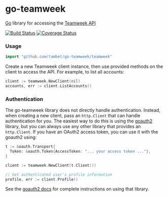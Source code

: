 go-teamweek
===========

[Go](http://golang.org) library for accessing the [Teamweek API](https://github.com/Teamweek/teamweek/wiki)

[![Build Status](https://travis-ci.org/tambet/go-teamweek.svg?branch=master)](https://travis-ci.org/tambet/go-teamweek)
[![Coverage Status](https://coveralls.io/repos/tambet/go-teamweek/badge.png?branch=master)](https://coveralls.io/r/tambet/go-teamweek?branch=master)

### Usage ###

```go
import "github.com/tambet/go-teamweek/teamweek"
```

Create a new Teamweek client instance, then use provided methods on the client to
access the API. For example, to list all accounts:

```go
client := teamweek.NewClient(nil)
accounts, err := client.ListAccounts()
```

### Authentication ###

The go-teamweek library does not directly handle authentication. Instead, when
creating a new client, pass an `http.Client` that can handle authentication for
you. The easiest way to do this is using the [goauth2][] library, but you can
always use any other library that provides an `http.Client`. If you have an OAuth2
access token, you can use it with the goauth2 using:

```go
t := &oauth.Transport{
  Token: &oauth.Token{AccessToken: "... your access token ..."},
}

client := teamweek.NewClient(t.Client())

// Get authenticated user's profile information
profile, err := client.Profile()
```

See the [goauth2 docs][] for complete instructions on using that library.

[goauth2]: https://code.google.com/p/goauth2/
[goauth2 docs]: http://godoc.org/code.google.com/p/goauth2/oauth

